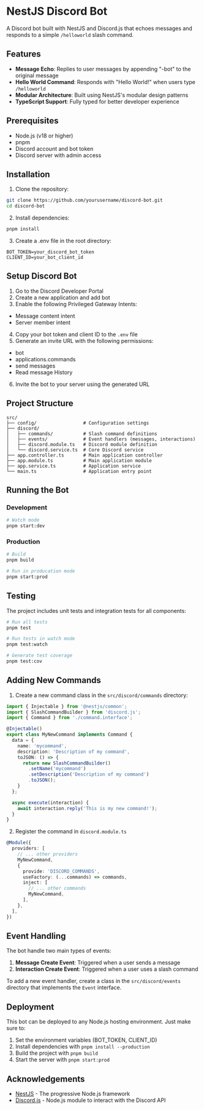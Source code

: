 # NestJS Discord Bot

A Discord bot built with NestJS and Discord.js that echoes messages and responds to a simple `/helloworld` slash command.

## Features

- **Message Echo**: Replies to user messages by appending "-bot" to the original message
- **Hello World Command**: Responds with "Hello World!" when users type `/helloworld`
- **Modular Architecture**: Built using NestJS's modular design patterns
- **TypeScript Support**: Fully typed for better developer experience

## Prerequisites

- Node.js (v18 or higher)
- pnpm
- Discord account and bot token
- Discord server with admin access

## Installation

1. Clone the repository:

```bash
git clone https://github.com/yourusername/discord-bot.git
cd discord-bot
```

2. Install dependencies:

```bash
pnpm install
```

3. Create a .env file in the root directory:
```
BOT_TOKEN=your_discord_bot_token
CLIENT_ID=your_bot_client_id
```

## Setup Discord Bot
1. Go to the Discord Developer Portal
2. Create a new application and add bot
3. Enable the following Privileged Gateway Intents:
  - Message content intent
  - Server member intent
4. Copy your bot token and client ID to the `.env` file
5. Generate an invite URL with the following permissions:
  - bot
  - applications.commands
  - send messages
  - Read message History
6. Invite the bot to your server using the generated URL

## Project Structure
```
src/
├── config/                 # Configuration settings
├── discord/
│   ├── commands/           # Slash command definitions
│   ├── events/             # Event handlers (messages, interactions)
│   ├── discord.module.ts   # Discord module definition
│   └── discord.service.ts  # Core Discord service
├── app.controller.ts       # Main application controller
├── app.module.ts           # Main application module
├── app.service.ts          # Application service
└── main.ts                 # Application entry point
```

## Running the Bot

### Development
```bash
# Watch mode
pnpm start:dev
```

### Production
```bash
# Build
pnpm build

# Run in producation mode
pnpm start:prod
```

## Testing

The project includes unit tests and integration tests for all components:


```bash
# Run all tests
pnpm test

# Run tests in watch mode
pnpm test:watch

# Generate test coverage
pnpm test:cov
```

## Adding New Commands
1. Create a new command class in the `src/discord/commands` directory:

```typescript
import { Injectable } from '@nestjs/common';
import { SlashCommandBuilder } from 'discord.js';
import { Command } from './command.interface';

@Injectable()
export class MyNewCommand implements Command {
  data = {
    name: 'mycommand',
    description: 'Description of my command',
    toJSON: () => {
      return new SlashCommandBuilder()
        .setName('mycommand')
        .setDescription('Description of my command')
        .toJSON();
    }
  };

  async execute(interaction) {
    await interaction.reply('This is my new command!');
  }
}
```

2. Register the command in `discord.module.ts`
```typescript
@Module({
  providers: [
    // ... other providers
    MyNewCommand,
    {
      provide: 'DISCORD_COMMANDS',
      useFactory: (...commands) => commands,
      inject: [
        // ... other commands
        MyNewCommand,
      ],
    },
  ],
})
```



## Event Handling
The bot handle two main types of events:
1. **Message Create Event**: Triggered when a user sends a message
2. **Interaction Create Event**: Triggered when a user uses a slash command

To add a new event handler, create a class in the `src/discord/events` directory that implements the `Event` interface.

## Deployment
This bot can be deployed to any Node.js hosting environment. Just make sure to:

1. Set the environment variables (BOT_TOKEN, CLIENT_ID)
2. Install dependencies with `pnpm install --production`
3. Build the project with `pnpm build`
4. Start the server with `pnpm start:prod`

## Acknowledgements

- [NestJS](https://nestjs.com/) - The progressive Node.js framework
- [Discord.js](https://discord.js.org/) - Node.js module to interact with the Discord API